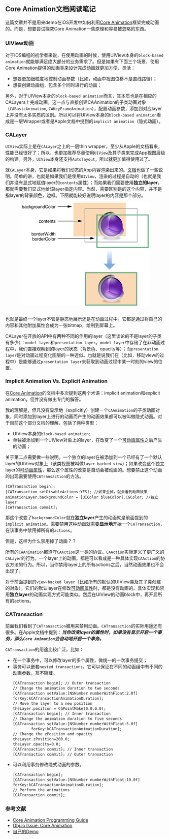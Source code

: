 ## Core Animation文档阅读笔记
这篇文章并不是用来demo在iOS开发中如何利用[Core Animation](https://developer.apple.com/library/content/documentation/Cocoa/Conceptual/CoreAnimation_guide/Introduction/Introduction.html)框架完成动画的。而是，想要尝试探究Core Animation一些原理和容易被忽略的东西。

### UIView动画

对于iOS编程的初学者来说，在使用动画的时候，使用UIView本身的`block-based animation`就能够满足绝大部分的业务需求了。但是如果有下面三个场景，使用Core Animation提供的动画类来设计完成动画就更加方便、灵活：

- 想要更加细粒度地控制动画参数（比如，动画中视图位移不是直线路径）；
- 想要创建动画组，包含多个同时进行的动画；

另外，对于UIView本身的`block-based animation`而言，其本质也是在相应的CALayers上完成动画。这一点与直接创建CAAnimation的子类动画对象（`CABasicAnimation`, `CAKeyFrameAnimation`），配置动画参数，添加到对应layer上并没有太多实质的区别。所以可以将UIView本身的`block-based animation`看成是一层Wrapper或者是Apple文档中提到的`implicit animation`（隐式动画）。

### CALayer
`UIView`实际上是在`CALayer`之上的一层thin wrapper。至少从Apple的文档看来，性能已经很好了；所以，也更加推荐尽量使用`UIView`及其子类来完成App视图层级的构建。另外，`UIView`本身还支持`Autolayout`，所以就更加值得使用过了。

就`CALayer`本身，它是如果将我们动态的App内容渲染出来的。[文档](https://developer.apple.com/library/content/documentation/Cocoa/Conceptual/CoreAnimation_guide/SettingUpLayerObjects/SettingUpLayerObjects.html#//apple_ref/doc/uid/TP40004514-CH13-SW4)也做了一些说明。简单的讲，也就是如果我们是使用`UIView`，渲染的过程是自动的（也就是我们并没有显式地赋值layer的`contents`属性）；而如果我们需要使用**独立的layer**，那就需要我们显式地给该layer指定内容。当然，需要区别是的这个内容，并不是指layer的背景颜色，边框。下图就能较好说明layer的内容是那个部分。

<div align='center'>
<img 
src="../images/layer_breakdown.png" 
width="400" 
title = "layer内容结构"
alt = "layer内容结构"
align = center
/>
<br />
<br />
</div>

也就是最终一个layer不管是静态地展示还是在动画过程中。它都是通过将自己的内容和其他附加属性合成为一张bitmap，绘制到屏幕上。

CALayer在开放的API中有两种不同的作用的layer（这里谈论的不是layer的子类有多少）：`model layer`和`presentation layer`。`model layer`中存储了在非动画过程中，我们直接观察到的layer的状态（背景色、opacity等）；而`presentation layer`是对动画过程变化图层的一种近似。也就是说我们在（比如，移动view的过程中）是能够通过`presentation layer`来获取到动画过程中某一时刻的view的位置。

### Implicit Animation Vs. Explicit Animation

在[Core Animation](https://developer.apple.com/library/content/documentation/Cocoa/Conceptual/CoreAnimation_guide/Introduction/Introduction.html)的文档中多次提到这两个术语：implicit animation和explicit animation，但并没有做出专门的解答。

我的理解是，但凡没有显示地（explicitly）创建一个`CAAnimation`的子类动画对象，同时添加到layer上进行的动画而产生的动画效果都可以被叫做隐式动画。对于目前这个部分文档的理解，包括了两种类型：
- UIView本身的`block-based animation`;
- 单独被添加到一个UIView对象上的layer，在改变了一个[可动画属性](https://developer.apple.com/library/content/documentation/Cocoa/Conceptual/CoreAnimation_guide/AnimatableProperties/AnimatableProperties.html#//apple_ref/doc/uid/TP40004514-CH11-SW1)之后产生的动画；
    
关于第二点需要做一些说明。一个独立的layer在被添加到一个已经有了一个默认layer的UIView对象上（该类视图被叫做`layer-backed view`）；如果改变这个独立layer的[可动画属性](https://developer.apple.com/library/content/documentation/Cocoa/Conceptual/CoreAnimation_guide/AnimatableProperties/AnimatableProperties.html#//apple_ref/doc/uid/TP40004514-CH11-SW1)，那么这个属性的改变是自动会被动画的。想要禁止这个动画的出现需要使用`CATransaction`的方法。

```objc
[CATransaction begin];
[CATransaction setDisableActions:YES]; //如果去掉，就会看到动画效果
animationLayer.backgroundColor = [UIColor blueColor].CGColor; //独立layer
[CATransaction commit];
```
那这个改变了`backgroundColor`就在**独立layer**产生的动画就是前面提到的`implicit animation`。需要禁用这种动画就需要**显示地**开始一个`CATransaction`，在该事务中禁用掉所有的`actions`。

但是，这样为什么禁用掉了动画？？

所有的`CAAnimation`都遵守`CAAction`这一类的协议。`CAAction`实际定义了更广义的`CALayer`的行为。一个layer上的动画，都是可以看成是一种具体实现`CAAction`的协议方法的行为。所以，当你禁用layer上的所有actions之后，当然动画效果也不会出现了。

对于前面提到的`view-backed layer`（比如所有的默认的UIView类及其子类创建的对象），它们的默认layer在修改[可动画属性](https://developer.apple.com/library/content/documentation/Cocoa/Conceptual/CoreAnimation_guide/AnimatableProperties/AnimatableProperties.html#//apple_ref/doc/uid/TP40004514-CH11-SW1)时，都是没有动画的。具体实现和禁用**独立layer**的动画实现方式可能类似。然后在UIView的动画block中，再开启所有的actions。

### CATransaction

前面我们看到了`CATransaction`被用来禁用动画。`CATransaction`的实际用途还有很多。在Apple文档中提到：***当你改变layer的属性时，如果没有显示开启一个事务，那么`Core Animation`会自动地开启一个事务。***

`CATransaction`的用途比较广泛，比如：
- 在一个事务中，可以修改layer的多个属性，做统一的一次事务提交；
- 事务可以嵌套`nested transactions`，它可以保证在不同的动画组中有不同的动画参数，互不隐藏。
    ```objc
    [CATransaction begin]; // Outer transaction
    // Change the animation duration to two seconds
    [CATransaction setValue:[NSNumber numberWithFloat:2.0f] forKey:kCATransactionAnimationDuration];
    // Move the layer to a new position
    theLayer.position = CGPointMake(0.0,0.0);
    [CATransaction begin]; // Inner transaction
    // Change the animation duration to five seconds
    [CATransaction setValue:[NSNumber numberWithFloat:5.0f]
    		forKey:kCATransactionAnimationDuration];
    // Change the zPosition and opacity
    theLayer.zPosition=200.0;
    theLayer.opacity=0.0;
    [CATransaction commit]; // Inner transaction
    [CATransaction commit]; // Outer transaction
    ```
- 可以利用事务修改隐式动画的参数。
    ```objc
    [CATransaction begin];
    [CATransaction setValue:[NSNumber numberWithFloat:10.0f] forKey:kCATransactionAnimationDuration];
    // Perform the animations
    [CATransaction commit];
    ```

### 参考文献
- [Core Animation Programming Guide](https://developer.apple.com/library/content/documentation/Cocoa/Conceptual/CoreAnimation_guide/Introduction/Introduction.html)
- [Obj.io Issue: Core Animation](https://www.objc.io/issues/12-animations/)
- [自己的Demo](https://github.com/Alex1989Wang/Demos/tree/master/DemoProjects/LayerTest)
